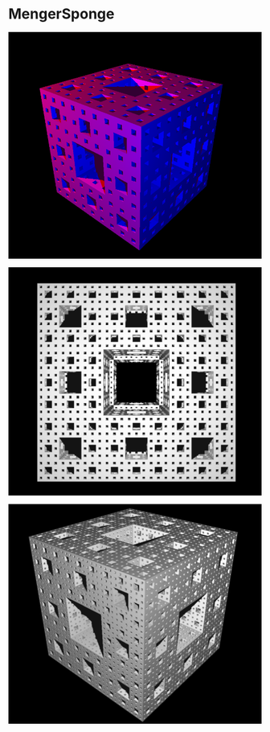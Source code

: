 # MengerSponge
![Level 3 Sponge Colored](https://github.com/nwoch/MengerSponge/blob/master/images/menger4.png?raw=true)

![Level 4 Sponge Front](https://github.com/nwoch/MengerSponge/blob/master/images/menger3.PNG?raw=true)

![Level 4 Sponge](https://github.com/nwoch/MengerSponge/blob/master/images/menger2.PNG?raw=true)
